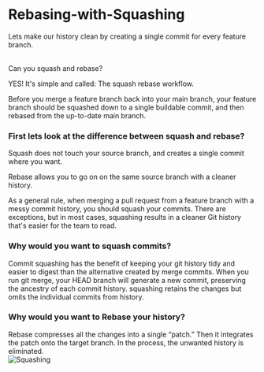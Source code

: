 # Rebasing-with-Squashing
Lets make our history clean by creating a single commit for every feature branch.<br/><br/>

Can you squash and rebase?<br/>

YES! It's simple and called: The squash rebase workflow.

Before you merge a feature branch back into your main branch, your feature branch should be squashed down to a single buildable commit, and then rebased from the up-to-date main branch.

### First lets look at the difference between squash and rebase?

Squash does not touch your source branch, and creates a single commit where you want.<br/>

Rebase allows you to go on on the same source branch with a cleaner history.<br/>

As a general rule, when merging a pull request from a feature branch with a messy commit history, you should squash your commits. There are exceptions, but in most cases, squashing results in a cleaner Git history that's easier for the team to read.
### Why would you want to squash commits?
Commit squashing has the benefit of keeping your git history tidy and easier to digest than the alternative created by merge commits. When you run git merge, your HEAD branch will generate a new commit, preserving the ancestry of each commit history. squashing retains the changes but omits the individual commits from history.
### Why would you want to Rebase your history?
Rebase compresses all the changes into a single “patch.” Then it integrates the patch onto the target branch. In the process, the unwanted history is eliminated.<br/>
![Squashing](https://user-images.githubusercontent.com/65743503/156008211-678fbb2f-9470-4de7-9730-7879334604f6.png)
